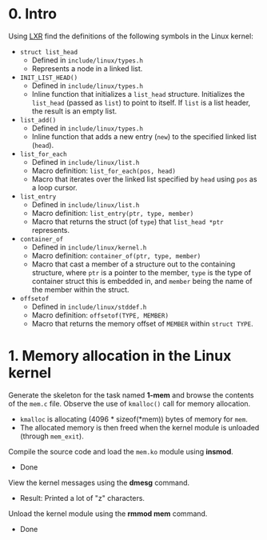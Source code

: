 # 0. Intro
Using [LXR](http://elixir.free-electrons.com/linux/latest/source) find the definitions of the following symbols in the Linux kernel:
- `struct list_head`
    - Defined in `include/linux/types.h`
    - Represents a node in a linked list.
- `INIT_LIST_HEAD()`
    - Defined in `include/linux/types.h`
    - Inline function that initializes a `list_head` structure. Initializes the `list_head` (passed as `list`) to point to itself. If `list` is a list header, the result is an empty list.
- `list_add()`
    - Defined in `include/linux/types.h`
    - Inline function that adds a new entry (`new`) to the specified linked list (`head`).
- `list_for_each`
    - Defined in `include/linux/list.h`
    - Macro definition: `list_for_each(pos, head)`
    - Macro that iterates over the linked list specified by `head` using `pos` as a loop cursor.
- `list_entry`
    - Defined in `include/linux/list.h`
    - Macro definition: `list_entry(ptr, type, member)`
    - Macro that returns the struct (of `type`) that `list_head *ptr` represents.
- `container_of`
    - Defined in `include/linux/kernel.h`
    - Macro definition: `container_of(ptr, type, member)`
    - Macro that cast a member of a structure out to the containing structure, where `ptr` is a pointer to the member, `type` is the type of container struct this is embedded in, and `member` being the name of the member within the struct.
- `offsetof`
    - Defined in `include/linux/stddef.h`
    - Macro definition: `offsetof(TYPE, MEMBER)`
    - Macro that returns the memory offset of `MEMBER` within `struct TYPE`.

# 1. Memory allocation in the Linux kernel
Generate the skeleton for the task named **1-mem** and browse the contents of the `mem.c` file. Observe the use of `kmalloc()` call for memory allocation.
- `kmalloc` is allocating (4096 * sizeof(*mem)) bytes of memory for `mem`.
- The allocated memory is then freed when the kernel module is unloaded (through `mem_exit`).

Compile the source code and load the `mem.ko` module using **insmod**.
- Done

View the kernel messages using the **dmesg** command.
- Result: Printed a lot of "z" characters.

Unload the kernel module using the **rmmod mem** command.
- Done
